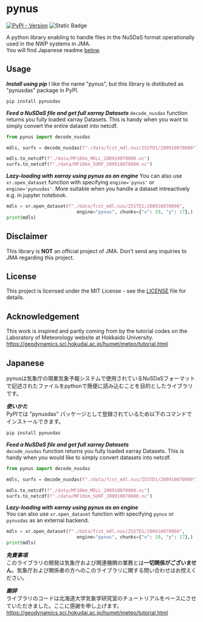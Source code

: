 # pynus
[![PyPI - Version](https://img.shields.io/pypi/v/pynusdas)](https://pypi.org/project/pynusdas/)
![Static Badge](https://img.shields.io/badge/NuSDaS-_13---blue)

A python library enabling to handle files in the NuSDaS format operationally used in the NWP systems in JMA.  
You will find Japanese readme [below](#Japanese).

## Usage

***Install using pip***
I like the name "pynus", but this library is distibuted as "pynusdas" package in PyPI. 
```sh
pip install pynusdas
```

***Feed a NuSDaS file and get full xarray Datasets***
`decode_nusdas` function returns you fully loaded xarray Datasets. This is handy when you want to simply convert the entire dataset into netcdf.  
```Python
from pynus import decode_nusdas

mdls, surfs = decode_nusdas(f"./data/fcst_mdl.nus/ZSSTD1/200910070000")

mdls.to_netcdf(f"./data/MF10km_MDLL_200910070000.nc")
surfs.to_netcdf(f"./data/MF10km_SURF_200910070000.nc")
```

***Lazy-loading with xarray using pynus as an engine***
You can also use `xr.open_dataset` function with specifying `engine='pynus'` or `engine='pynusdas'`. More suitable when you handle a dataset intreactively e.g. in jupyter notebook. 
```Python
mdls = xr.open_dataset(f"./data/fcst_mdl.nus/ZSSTD1/200910070000",
                          engine="pynus", chunks={"x": 19, "y": 17},)
print(mdls)
```


## Disclaimer
This library is **NOT** an official project of JMA. Don't send any inquiries to JMA regarding this project.

## License
This project is licensed under the MIT License - see the [LICENSE](LICENSE) file for details.

## Acknowledgement
This work is inspired and partly coming from by the tutorial codes on the Laboratory of Meteorology website at Hokkaido University.  
<https://geodynamics.sci.hokudai.ac.jp/humet/meteo/tutorial.html>



## Japanese

pynusは気象庁の現業気象予報システムで使用されているNuSDaSフォーマットで記述されたファイルをpythonで簡便に読み込むことを目的としたライブラリです。

***使いかた***  
PyPIでは "pynusdas" パッケージとして登録されているため以下のコマンドでインストールできます。
```sh
pip install pynusdas
```

***Feed a NuSDaS file and get full xarray Datasets***  
`decode_nusdas` function returns you fully loaded xarray Datasets. This is handy when you would like to simply convert datasets into netcdf.  
```Python
from pynus import decode_nusdas

mdls, surfs = decode_nusdas(f"./data/fcst_mdl.nus/ZSSTD1/200910070000")

mdls.to_netcdf(f"./data/MF10km_MDLL_200910070000.nc")
surfs.to_netcdf(f"./data/MF10km_SURF_200910070000.nc")
```

***Lazy-loading with xarray using pynus as an engine***  
You can also use `xr.open_dataset` function with specifying `pynus` or `pynusdas` as an external backend. 
```Python
mdls = xr.open_dataset(f"./data/fcst_mdl.nus/ZSSTD1/200910070000",
                          engine="pynus", chunks={"x": 19, "y": 17},)
print(mdls)
```

***免責事項***  
このライブラリの開発は気象庁および関連機関の業務とは**一切関係がございません**。気象庁および関係者の方へのこのライブラリに関する問い合わせはお控えください。


***謝辞***  
ライブラリのコードは北海道大学気象学研究室のチュートリアルをベースにさせていただきました。ここに感謝を申し上げます。  
<https://geodynamics.sci.hokudai.ac.jp/humet/meteo/tutorial.html>


